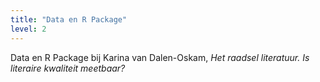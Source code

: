 ```yaml
---
title: "Data en R Package"
level: 2
---
```


Data en R Package bij Karina van Dalen-Oskam,  *Het raadsel literatuur. Is literaire kwaliteit meetbaar?*
